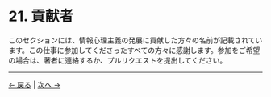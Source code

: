 # 21. 貢献者

このセクションには、情報心理主義の発展に貢献した方々の名前が記載されています。この仕事に参加してくださったすべての方々に感謝します。参加をご希望の場合は、著者に連絡するか、プルリクエストを提出してください。

---
<div class="navigation-links">
<a href="../20_用語集/" class="nav-link prev-link">← 戻る</a> | <a href="../22_変更履歴/" class="nav-link next-link">次へ →</a>
</div>
